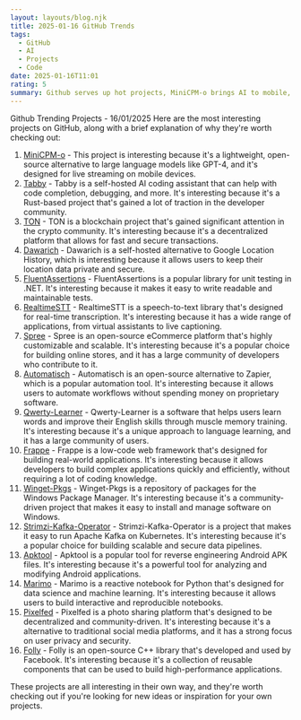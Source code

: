 ```yaml
---
layout: layouts/blog.njk
title: 2025-01-16 GitHub Trends
tags:
  - GitHub
  - AI
  - Projects
  - Code
date: 2025-01-16T11:01
rating: 5
summary: Github serves up hot projects, MiniCPM-o brings AI to mobile, Tabby assists coders, TON decentralizes transactions, Dawarich secures location data, FluentAssertions simplifies unit tests, RealtimeSTT transcribes speech, Spree powers eCommerce, Automatisch automates workflows, Qwerty-Learner trains English skills, Frappe builds web apps, Winget-Pkgs manages Windows packages, Strimzi-Kafka-Operator runs Kafka on Kubernetes, Apktool reverse-engineers Android apps, Marimo creates reactive notebooks, Pixelfed shares photos, Folly boosts C++ performance - check them out for inspiration and new ideas.
---
```

Github Trending Projects - 16/01/2025
Here are the most interesting projects on GitHub, along with a brief explanation of why they're worth checking out:
1. [MiniCPM-o](https://github.com/OpenBMB/MiniCPM-o "A GPT-4o Level MLLM for Vision, Speech and Multimodal Live Streaming on Your Phone") - This project is interesting because it's a lightweight, open-source alternative to large language models like GPT-4, and it's designed for live streaming on mobile devices.
2. [Tabby](https://github.com/TabbyML/tabby "Self-hosted AI coding assistant") - Tabby is a self-hosted AI coding assistant that can help with code completion, debugging, and more. It's interesting because it's a Rust-based project that's gained a lot of traction in the developer community.
3. [TON](https://github.com/ton-blockchain/ton "Main TON monorepo") - TON is a blockchain project that's gained significant attention in the crypto community. It's interesting because it's a decentralized platform that allows for fast and secure transactions.
4. [Dawarich](https://github.com/Freika/dawarich "Self-hosted alternative to Google Location History") - Dawarich is a self-hosted alternative to Google Location History, which is interesting because it allows users to keep their location data private and secure.
5. [FluentAssertions](https://github.com/fluentassertions/fluentassertions "A very extensive set of extension methods for unit tests") - FluentAssertions is a popular library for unit testing in .NET. It's interesting because it makes it easy to write readable and maintainable tests.
6. [RealtimeSTT](https://github.com/KoljaB/RealtimeSTT "A robust, efficient, low-latency speech-to-text library") - RealtimeSTT is a speech-to-text library that's designed for real-time transcription. It's interesting because it has a wide range of applications, from virtual assistants to live captioning.
7. [Spree](https://github.com/spree/spree "An open source eCommerce platform") - Spree is an open-source eCommerce platform that's highly customizable and scalable. It's interesting because it's a popular choice for building online stores, and it has a large community of developers who contribute to it.
8. [Automatisch](https://github.com/automatisch/automatisch "The open source Zapier alternative") - Automatisch is an open-source alternative to Zapier, which is a popular automation tool. It's interesting because it allows users to automate workflows without spending money on proprietary software.
9. [Qwerty-Learner](https://github.com/RealKai42/qwerty-learner "Words learning and English muscle memory training software") - Qwerty-Learner is a software that helps users learn words and improve their English skills through muscle memory training. It's interesting because it's a unique approach to language learning, and it has a large community of users.
10. [Frappe](https://github.com/frappe/frappe "Low code web framework for real world applications") - Frappe is a low-code web framework that's designed for building real-world applications. It's interesting because it allows developers to build complex applications quickly and efficiently, without requiring a lot of coding knowledge.
11. [Winget-Pkgs](https://github.com/microsoft/winget-pkgs "The Microsoft community Windows Package Manager manifest repository") - Winget-Pkgs is a repository of packages for the Windows Package Manager. It's interesting because it's a community-driven project that makes it easy to install and manage software on Windows.
12. [Strimzi-Kafka-Operator](https://github.com/strimzi/strimzi-kafka-operator "Apache Kafka running on Kubernetes") - Strimzi-Kafka-Operator is a project that makes it easy to run Apache Kafka on Kubernetes. It's interesting because it's a popular choice for building scalable and secure data pipelines.
13. [Apktool](https://github.com/iBotPeaches/Apktool "A tool for reverse engineering Android apk files") - Apktool is a popular tool for reverse engineering Android APK files. It's interesting because it's a powerful tool for analyzing and modifying Android applications.
14. [Marimo](https://github.com/marimo-team/marimo "A reactive notebook for Python") - Marimo is a reactive notebook for Python that's designed for data science and machine learning. It's interesting because it allows users to build interactive and reproducible notebooks.
15. [Pixelfed](https://github.com/pixelfed/pixelfed "Photo Sharing. For Everyone.") - Pixelfed is a photo sharing platform that's designed to be decentralized and community-driven. It's interesting because it's a alternative to traditional social media platforms, and it has a strong focus on user privacy and security.
16. [Folly](https://github.com/facebook/folly "An open-source C++ library developed and used at Facebook") - Folly is an open-source C++ library that's developed and used by Facebook. It's interesting because it's a collection of reusable components that can be used to build high-performance applications.

These projects are all interesting in their own way, and they're worth checking out if you're looking for new ideas or inspiration for your own projects.



